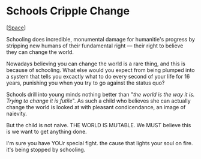 # Schools Cripple Change

[[Space]]

Schooling does incredible, monumental damage for humanitie's progress by stripping new humans of their fundamental right — their right to believe they can change the world.

Nowadays believing you can change the world is a rare thing, and this is because of schooling. What else would you expect from being plumped into a system that tells you excactly what to do every second of your life for 16 years, punishing you when you try to go against the status quo? 

Schools drill into young minds nothing better than "*the world is the way it is. Trying to change it is futile*". As such a child who believes she can actually change the world is looked at with pleasant condicendance, an image of naievity. 

But the child is not naive. THE WORLD IS MUTABLE. We MUST believe this is we want to get anything done. 

I'm sure you have YOUr special fight. the cause that lights your soul on fire. it's being stopped by schooling.

[//begin]: # "Autogenerated link references for markdown compatibility"
[Space]: ../../Space "Space"
[//end]: # "Autogenerated link references"